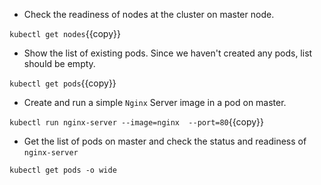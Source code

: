 - Check the readiness of nodes at the cluster on master node.

`kubectl get nodes`{{copy}}

- Show the list of existing pods. Since we haven't created any pods, list should be empty.

`kubectl get pods`{{copy}}

- Create and run a simple `Nginx` Server image in a pod on master.

`kubectl run nginx-server --image=nginx  --port=80`{{copy}}

- Get the list of pods on master and check the status and readiness of `nginx-server`

`kubectl get pods -o wide`